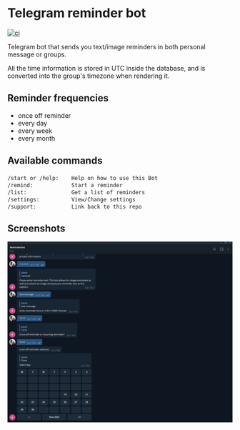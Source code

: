 # Telegram reminder bot

[![ci](https://github.com/Jason-CKY/telegram-reminderbot/actions/workflows/ci.yaml/badge.svg?branch=main)](https://github.com/Jason-CKY/telegram-reminderbot/actions/workflows/ci.yaml)

Telegram bot that sends you text/image reminders in both personal message or groups.

All the time information is stored in UTC inside the database, and is converted into the group's timezone when rendering it.

## Reminder frequencies

- once off reminder
- every day
- every week
- every month

## Available commands

```text
/start or /help:    Help on how to use this Bot
/remind:            Start a reminder
/list:              Get a list of reminders
/settings:          View/Change settings
/support:           Link back to this repo
```

## Screenshots

![demonstration](assets/demo.png)
